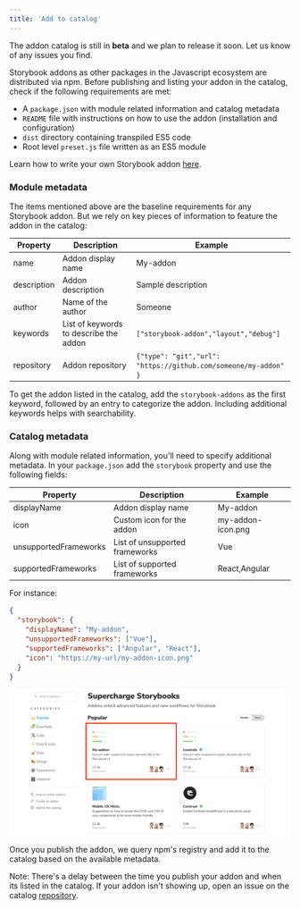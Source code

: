 ```yaml
---
title: 'Add to catalog'
---
```


<div class="aside">
The addon catalog is still in <strong>beta</strong> and we plan to release it soon. Let us know of any issues you find.
</div>

Storybook addons as other packages in the Javascript ecosystem are distributed via npm. Before publishing and listing your addon in the catalog, check if the following requirements are met:

- A `package.json` with module related information and catalog metadata
- `README` file with instructions on how to use the addon (installation and configuration)
- `dist` directory containing transpiled ES5 code
- Root level `preset.js` file written as an ES5 module

<div class="aside">

Learn how to write your own Storybook addon [here](./writing-addons.md).

</div>

### Module metadata

The items mentioned above are the baseline requirements for any Storybook addon. But we rely on key pieces of information to feature the addon in the catalog:

| Property    | Description                            | Example                                                               |
| ----------- | -------------------------------------- | --------------------------------------------------------------------- |
| name        | Addon display name                     | My-addon                                                              |
| description | Addon description                      | Sample description                                                    |
| author      | Name of the author                     | Someone                                                               |
| keywords    | List of keywords to describe the addon | `["storybook-addon","layout","debug"]`                                |
| repository  | Addon repository                       |`{"type": "git","url": "https://github.com/someone/my-addon" }`          |

<div class="aside">
To get the addon listed in the catalog, add the <code>storybook-addons</code> as the first keyword, followed by an entry to categorize the addon. Including additional keywords helps with searchability. 
</div>

### Catalog metadata

Along with module related information, you'll need to specify additional metadata. In your `package.json` add the `storybook` property and use the following fields:

| Property              | Description                    | Example           |
| --------------------- | ------------------------------ | ----------------- |
| displayName           | Addon display name             | My-addon          |
| icon                  | Custom icon for the addon      | my-addon-icon.png |
| unsupportedFrameworks | List of unsupported frameworks | Vue               |
| supportedFrameworks   | List of supported frameworks   | React,Angular     |

For instance:

```json
{
  "storybook": {
    "displayName": "My-addon",
    "unsupportedFrameworks": ["Vue"],
    "supportedFrameworks": ["Angular", "React"],
    "icon": "https://my-url/my-addon-icon.png"
  }
}
```

![Storybook addon listed](./addon-featured.png)

Once you publish the addon, we query npm's registry and add it to the catalog based on the available metadata.

 <div class="aside">

Note: There's a delay between the time you publish your addon and when its listed in the catalog. If your addon isn't showing up, open an issue on the catalog [repository](https://github.com/storybookjs/addon-gallery).

</div>